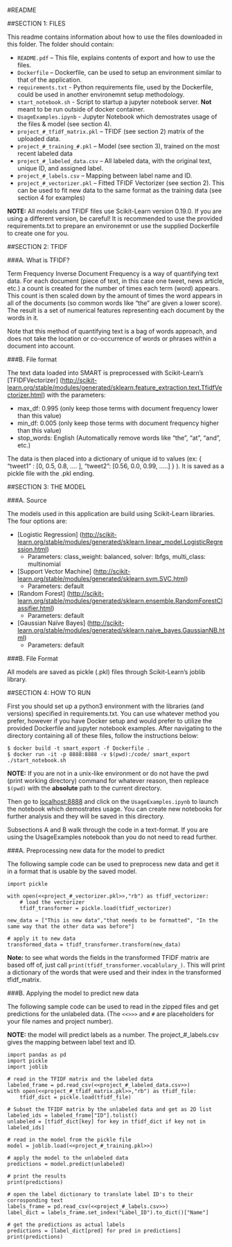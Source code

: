 #README

##SECTION 1: FILES

This readme contains information about how to use the files downloaded in this folder. The folder should contain:

*  ```README.pdf``` – This file, explains contents of export and how to use the files.
*  ```Dockerfile``` – Dockerfile, can be used to setup an environment similar to that of the application.
*  ```requirements.txt``` - Python requirements file, used by the Dockerfile, could be used in another environemnt setup methodology.
*  ```start_notebook.sh``` - Script to startup a jupyter notebook server. **Not** meant to be run outside of docker container.
*  ```UsageExamples.ipynb``` - Jupyter Notebook which demostrates usage of the files & model (see section 4).
*  ```project_#_tfidf_matrix.pkl``` – TFIDF (see section 2) matrix of the uploaded data.
*  ```project_#_training_#.pkl``` – Model (see section 3), trained on the most recent labeled data
*  ```project_#_labeled_data.csv``` – All labeled data, with the original text, unique ID, and assigned label.
* ```project_#_labels.csv``` – Mapping between label name and ID.
* ```project_#_vectorizer.pkl``` – Fitted TFIDF Vectorizer (see section 2). This can be used to fit new data to the same format as the training data (see section 4 for examples)

**NOTE:** All models and TFIDF files use Scikit-Learn version 0.19.0. If you are using a different version, be careful! It is recommended to use the provided requirements.txt to prepare an environemnt or use the supplied Dockerfile to create one for you.

##SECTION 2: TFIDF

###A.  What is TFIDF?

Term Frequency Inverse Document Frequency is a way of quantifying text data. For each document (piece of text, in this case one tweet, news article, etc.) a count is created for the number of times each term (word) appears. This count is then scaled down by the amount of times the word appears in all of the documents (so common words like “the” are given a lower score). The result is a set of numerical features representing each document by the words in it.

Note that this method of quantifying text is a bag of words approach, and does not take the location or co-occurrence of words or phrases within a document into account.

###B.  File format

The text data loaded into SMART is preprocessed with Scikit-Learn’s [TFIDFVectorizer] (http://scikit-learn.org/stable/modules/generated/sklearn.feature_extraction.text.TfidfVectorizer.html) with the parameters:

* max_df: 0.995 (only keep those terms with document frequency lower than this value)
* min_df: 0.005 (only keep those terms with document frequency higher than this value)
* stop_words: English (Automatically remove words like “the”, “at”, “and”, etc.)

The data is then placed into a dictionary of unique id to values (ex: { “tweet1” : [0, 0.5, 0.8, …. ], “tweet2”: [0.56, 0.0, 0.99, …..] } ). It is saved as a pickle file with the .pkl ending.

##SECTION 3: THE MODEL

###A. Source

The models used in this application are build using Scikit-Learn libraries. The four options are:

* [Logistic Regression] (<http://scikit-learn.org/stable/modules/generated/sklearn.linear_model.LogisticRegression.html>)
   *  Parameters: class_weight: balanced, solver: lbfgs, multi_class: multinomial
* [Support Vector Machine] (<http://scikit-learn.org/stable/modules/generated/sklearn.svm.SVC.html>)
   *  Parameters: default
* [Random Forest] (<http://scikit-learn.org/stable/modules/generated/sklearn.ensemble.RandomForestClassifier.html>)
   *  Parameters: default
* [Gaussian Naïve Bayes] (<http://scikit-learn.org/stable/modules/generated/sklearn.naive_bayes.GaussianNB.html>)
   *  Parameters: default

###B. File Format

All models are saved as pickle (.pkl) files through Scikit-Learn’s joblib library.

##SECTION 4: HOW TO RUN

First you should set up a python3 environment with the libraries (and versions) specified in requirements.txt.  You can use whatever method you prefer, however if you have Docker setup and would prefer to utilize the provided Dockerfile and jupyter notebook examples. After navigating to the directory containing all of these files, follow the instructions below:

```
$ docker build -t smart_export -f Dockerfile .
$ docker run -it -p 8888:8888 -v $(pwd):/code/ smart_export ./start_notebook.sh
```

**NOTE:** If you are not in a unix-like environment or do not have the pwd (print working directory) command for whatever reason, then repleace `$(pwd)` with the **absolute** path to the current directory.

Then go to [localhost:8888](localhost:8888) and click on the `UsageExamples.ipynb` to launch the notebook which demostrates usage. You can create new notebooks for further analysis and they will be saved in this directory.

Subsections A and B walk through the code in a text-format.  If you are using the UsageExamples notebook than you do not need to read further.

###A. Preprocessing new data for the model to predict

The following sample code can be used to preprocess new data and get it in a format that is usable by the saved model.

```
import pickle

with open(<<project_#_vectorizer.pkl>>,"rb") as tfidf_vectorizer:
    # load the vectorizer
    tfidf_transformer = pickle.load(tfidf_vectorizer)

new_data = ["This is new data","that needs to be formatted", "In the same way that the other data was before"]

# apply it to new data
transformed_data = tfidf_transformer.transform(new_data)
```

**Note:** to see what words the fields in the transformed TFIDF matrix are based off of, just call ```print(tfidf_transformer.vocablulary_)```. This will print a dictionary of the words that were used and their index in the transformed tfidf_matrix.

###B. Applying the model to predict new data

The following sample code can be used to read in the zipped files and get predictions for the unlabeled data. (The ```<<>>>``` and ```#``` are placeholders for your file names and project number).

**NOTE:** the model will predict labels as a number. The project\_\#_labels.csv gives the mapping between label text and ID.

```
import pandas as pd
import pickle
import joblib

# read in the TFIDF matrix and the labeled data
labeled_frame = pd.read_csv(<<project_#_labeled_data.csv>>)
with open(<<project_#_tfidf_matrix.pkl>>,"rb") as tfidf_file:
    tfidf_dict = pickle.load(tfidf_file)

# Subset the TFIDF matrix by the unlabeled data and get as 2D list
labeled_ids = labeled_frame["ID"].tolist()
unlabeled = [tfidf_dict[key] for key in tfidf_dict if key not in labeled_ids]

# read in the model from the pickle file
model = joblib.load(<<project_#_training.pkl>>)

# apply the model to the unlabeled data
predictions = model.predict(unlabeled)

# print the results
print(predictions)

# open the label dictionary to translate label ID's to their corrosponding text
labels_frame = pd.read_csv(<<project_#_labels.csv>>)
label_dict = labels_frame.set_index("Label_ID").to_dict()["Name"]

# get the predictions as actual labels
predictions = [label_dict[pred] for pred in predictions]
print(predictions)
```
